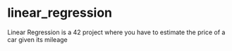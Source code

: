 # linear_regression
Linear Regression is a 42 project where you have to estimate the price of a car given its mileage
